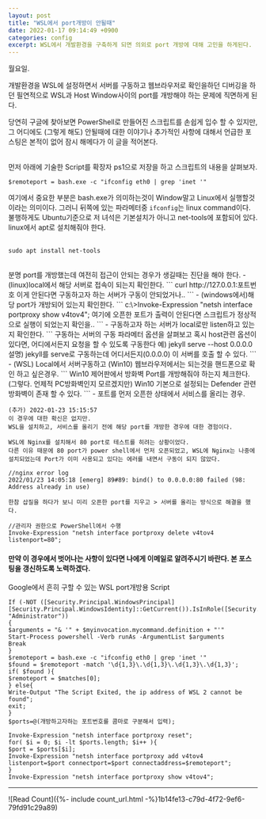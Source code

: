 ```yaml
---
layout: post
title: "WSL에서 port개방이 안될때"
date: 2022-01-17 09:14:49 +0900
categories: config
excerpt: WSL에서 개발환경을 구축하게 되면 의외로 port 개방에 대해 고민을 하게된다.
---
```


월요일.

개발환경을 WSL에 설정하면서 서버를 구동하고 웹브라우저로 확인을하던 디버깅을 하던 필연적으로 WSL과 Host Window사이의 port를 개방해야 하는 문제에 직면하게 된다.

당연히 구글에 찾아보면 PowerShell로 만들어진 스크립트를 손쉽게 입수 할 수 있지만, 그 어디에도 (그렇게 해도) 안될때에 대한 이야기나 추가적인 사항에 대해서 언급한 포스팅은 본적이 없어 잠시 해메다가 이 글을 적어본다.
<br />
<br />

먼저 아래에 기술한 Script를 확장자 ps1으로 저장을 하고 스크립트의 내용을 살펴보자.

```
$remoteport = bash.exe -c "ifconfig eth0 | grep 'inet '"
```

여기에서 중요한 부분은 bash.exe가 의미하는것이 Window말고 Linux에서 실행할것이라는 의미이다. 그러니 뒤쪽에 있는 파라메터중 `ifconfig`는 linux command이다.
불행하게도 Ubuntu기준으로 저 녀석은 기본설치가 아니고 net-tools에 포함되어 있다. linux에서 apt로 설치해줘야 한다.
<br />
<br />

```
sudo apt install net-tools
```

<br />
분명 port를 개방했는데 여전히 접근이 안되는 경우가 생길때는 진단을 해야 한다.
- (linux)local에서 해당 서버로 접속이 되는지 확인한다.
```
curl http://127.0.0.1:포트번호
이게 안된다면 구동하고자 하는 서버가 구동이 안되었거나..
```
- (windows에서)해당 port가 개방되어 있는지 확인한다.
``` 
c:\>Invoke-Expression "netsh interface portproxy show v4tov4";
여기에 오픈한 포트가 출력이 안된다면 스크립트가 정상적으로 실행이 되었는지 확인을..
```
- 구동하고자 하는 서버가 local로만 listen하고 있는지 확인한다.
```
구동하는 서버의 구동 파라메터 옵션을 살펴보고 혹시 host관련 옵션이 있다면,
어디에서든지 요청을 할 수 있도록 구동한다
예) jekyll serve --host 0.0.0.0
설명) jekyll를 serve로 구동하는데 어디서든지(0.0.0.0) 이 서버를 호출 할 수 있다.
```
- (WSL) Local에서 서버구동하고 (Win10) 웹브라우저에서는 되는것을 핸드폰으로 확인 하고 싶은경우.
```
Win10 제어판에서 방화벽 Port를 개방해줘야 하는지 체크한다.
(그렇다. 언제적 PC방화벽인지 모르겠지만) Win10 기본으로 설정되는 Defender 관련 방화벽이 존재 할 수 있다.
```
- 포트를 먼저 오픈한 상태에서 서비스를 올리는 경우.

```
(추가) 2022-01-23 15:15:57
이 경우에 대한 확신은 없지만.
WSL을 설치하고, 서비스를 올리기 전에 해당 port를 개방한 경우에 대한 경험이다.

WSL에 Nginx를 설치해서 80 port로 테스트를 히려는 상황이었다.
다른 이유 때문에 80 port가 power shell에서 먼저 오픈되었고, WSL에 Nginx는 나중에 설치되었는데 Port가 이미 사용되고 있다는 에러를 내면서 구동이 되지 않았다.

//nginx error log
2022/01/23 14:05:18 [emerg] 89#89: bind() to 0.0.0.0:80 failed (98: Address already in use)

한참 삽질을 하다가 보니 미리 오픈한 port를 지우고 > 서버를 올리는 방식으로 해결을 했다.

//관리자 권한으로 PowerShell에서 수행
Invoke-Expression "netsh interface portproxy delete v4tov4 listenport=80";
```

#### 만약 이 경우에서 벗어나는 사항이 있다면 나에게 이메일로 알려주시기 바란다. 본 포스팅을 갱신하도록 노력하겠다.

Google에서 흔히 구할 수 있는 WSL port개방용 Script

```
If (-NOT ([Security.Principal.WindowsPrincipal][Security.Principal.WindowsIdentity]::GetCurrent()).IsInRole([Security.Principal.WindowsBuiltInRole] "Administrator"))
{
$arguments = "& '" + $myinvocation.mycommand.definition + "'"
Start-Process powershell -Verb runAs -ArgumentList $arguments
Break
}
$remoteport = bash.exe -c "ifconfig eth0 | grep 'inet '"
$found = $remoteport -match '\d{1,3}\.\d{1,3}\.\d{1,3}\.\d{1,3}';
if( $found ){
$remoteport = $matches[0];
} else{
Write-Output "The Script Exited, the ip address of WSL 2 cannot be found";
exit;
}
$ports=@(개방하고자하는 포트번호를 콤마로 구분해서 입력);

Invoke-Expression "netsh interface portproxy reset";
for( $i = 0; $i -lt $ports.length; $i++ ){
$port = $ports[$i];
Invoke-Expression "netsh interface portproxy add v4tov4 listenport=$port connectport=$port connectaddress=$remoteport";
}
Invoke-Expression "netsh interface portproxy show v4tov4";
```

---

![Read Count]({%- include count_url.html -%}1b14fe13-c79d-4f72-9ef6-79fd91c29a89)
